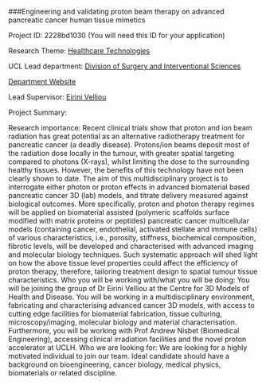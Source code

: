 ###Engineering and validating proton beam therapy on advanced pancreatic cancer human tissue mimetics

Project ID: 2228bd1030
(You will need this ID for your application)

Research Theme: [Healthcare Technologies](../themes/healthcare-technologies.md)

UCL Lead department: [Division of Surgery and Interventional Sciences](../departments/division-of-surgery-and-interventional-sciences.md)

[Department Website](https://www.ucl.ac.uk/surgery)

Lead Supervisor: [Eirini Velliou](https://iris.ucl.ac.uk/iris/browse/profile?upi=EVELL97)

Project Summary:

Research importance: Recent clinical trials show that proton and ion beam radiation has great potential as an alternative radiotherapy treatment for pancreatic cancer (a deadly disease). Protons/ion beams deposit most of the radiation dose locally in the tumour, with greater spatial targeting compared to photons (X-rays), whilst limiting the dose to the surrounding healthy tissues. However, the benefits of this technology have not been clearly shown to date. The aim of this multidisciplinary project is to interrogate either photon or proton effects in advanced biomaterial based pancreatic cancer 3D (lab) models, and titrate delivery measured against biological outcomes. More specifically, proton and photon therapy regimes will be applied on biomaterial assisted (polymeric scaffolds surface modified with matrix proteins or peptides) pancreatic cancer multicellular models (containing cancer, endothelial, activated stellate and immune cells) of various characteristics, i.e., porosity, stiffness, biochemical composition, fibrotic levels, will be developed and characterised with advanced imaging and molecular biology techniques. Such systematic approach will shed light on how the above tissue level properties could affect the efficiency of proton therapy, therefore, tailoring treatment design to spatial tumour tissue characteristics. 
 Who you will be working with/what you will be doing: You will be joining the group of Dr Eirini Velliou at the Centre for 3D Models of Health and Disease. You will be working in a multidisciplinary environment, fabricating and characterising advanced cancer 3D models, with access to cutting edge facilities for biomaterial fabrication, tissue culturing, microscopy/imaging, molecular biology and material characterisation. Furthermore, you will be working with Prof Andrew Nisbet (Biomedical Engineering), accessing clinical irradiation facilities and the novel proton accelerator at UCLH.
 Who we are looking for: We are looking for a highly motivated individual to join our team. Ideal candidate should have a background on bioengineering, cancer biology, medical physics, biomaterials or related discipline.